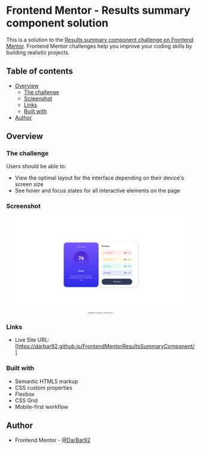# Frontend Mentor - Results summary component solution

This is a solution to the [Results summary component challenge on Frontend Mentor](https://www.frontendmentor.io/challenges/results-summary-component-CE_K6s0maV). Frontend Mentor challenges help you improve your coding skills by building realistic projects. 

## Table of contents

- [Overview](#overview)
  - [The challenge](#the-challenge)
  - [Screenshot](#screenshot)
  - [Links](#links)
  - [Built with](#built-with)
- [Author](#author)

## Overview

### The challenge

Users should be able to:

- View the optimal layout for the interface depending on their device's screen size
- See hover and focus states for all interactive elements on the page

### Screenshot

![](design/Screenshot%202023-11-30%20at%2020-16-20%20Frontend%20Mentor%20Results%20summary%20component.png)


### Links

- Live Site URL: [https://darbar92.github.io/FrontendMentorResultsSummaryComponent/]

### Built with

- Semantic HTML5 markup
- CSS custom properties
- Flexbox
- CSS Grid
- Mobile-first workflow


## Author

- Frontend Mentor - [@DarBar92](https://www.frontendmentor.io/profile/DarBar92)

